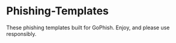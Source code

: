 # Phishing-Templates

These phishing templates built for GoPhish. Enjoy, and please use responsibly.

